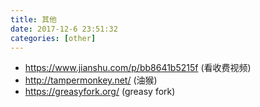 ```yaml
---
title: 其他
date: 2017-12-6 23:51:32
categories: [other]
---
```



<!-- TOC -->


<!-- /TOC -->


* https://www.jianshu.com/p/bb8641b5215f (看收费视频)
* http://tampermonkey.net/ (油猴)
* https://greasyfork.org/ (greasy fork)
